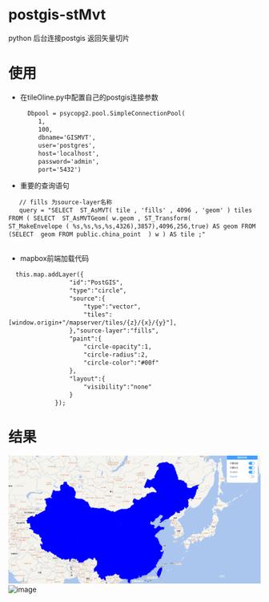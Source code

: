 # postgis-stMvt
python 后台连接postgis 返回矢量切片
# 使用
 - 在tileOline.py中配置自己的postgis连接参数
   ```
     Dbpool = psycopg2.pool.SimpleConnectionPool(
        1,
        100,
        dbname='GISMVT',
        user='postgres',
        host='localhost',
        password='admin',
        port='5432')
   ```
  - 重要的查询语句
   ```
      // fills 为source-layer名称
      query = "SELECT  ST_AsMVT( tile , 'fills' , 4096 , 'geom' ) tiles FROM ( SELECT  ST_AsMVTGeom( w.geom , ST_Transform(       ST_MakeEnvelope ( %s,%s,%s,%s,4326),3857),4096,256,true) AS geom FROM (SELECT  geom FROM public.china_point  ) w ) AS tile ;"
     
   ```
  - mapbox前端加载代码
   ```
     this.map.addLayer({
                    "id":"PostGIS",
                    "type":"circle",
                    "source":{
                        "type":"vector",
                        "tiles":[window.origin+"/mapserver/tiles/{z}/{x}/{y}"],
                    },"source-layer":"fills",
                    "paint":{
                        "circle-opacity":1,
                        "circle-radius":2,
                        "circle-color":"#00f"
                    },
                    "layout":{
                        "visibility":"none"
                    }
                });
   ```
   
# 结果 
![image](https://github.com/JerckyLY/postgis-stMvt/blob/master/image/postgis01.png)   
![image](https://github.com/JerckyLY/postgis-stMvt/blob/master/image/2019-07-04_11-32-00.gif)
